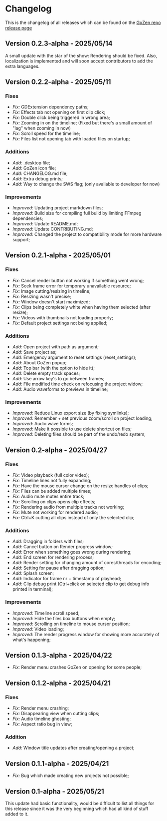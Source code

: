 # Changelog
This is the changelog of all releases which can be found on the [GoZen repo release page](https://github.com/VoylinsGamedevJourney/gozen/releases)

## Version 0.2.3-alpha - 2025/05/14
A small update with the star of the show: Rendering should be fixed.
Also, localization is implemented and will soon accept contributors to add the extra languages.

## Version 0.2.2-alpha - 2025/05/11
### Fixes
- *Fix:* GDExtension dependency paths;
- *Fix:* Effects tab not opening on first clip click;
- *Fix:* Double click being triggered in wrong area;
- *Fix:* Zooming in on the timeline; (Fixed but there's a small amount of "lag" when zooming in now)
- *Fix:* Scroll speed for the timeline;
- *Fix:* Files list not opening tab with loaded files on startup;
### Additions
- *Add:* .desktop file;
- *Add:* GoZen icon file;
- *Add:* CHANGELOG.md file;
- *Add:* Extra debug prints;
- *Add:* Way to change the SWS flag; (only available to developer for now)
### Improvements
- *Improved:* Updating project markdown files;
- *Improved:* Build size for compiling full build by limiting FFmpeg dependencies;
- *Improved:* Update README.md;
- *Improved:* Update CONTRIBUTING.md;
- *Improved:* Changed the project to compatibility mode for more hardware support;

## Version 0.2.1-alpha - 2025/05/01
### Fixes
- *Fix:* Cancel render button not working if something went wrong;
- *Fix:* Seek frame error for temporary unavailable resource;
- *Fix:* Image cutting/resizing in timeline;
- *Fix:* Resizing wasn't precise;
- *Fix:* Window doesn't start maximized;
- *Fix:* Clips being completely white when having them selected (after resize);
- *Fix:* Videos with thumbnails not loading properly;
- *Fix:* Default project settings not being applied;
### Additions
- *Add:* Open project with path as argument;
- *Add:* Save project as;
- *Add:* Emergency argument to reset settings (reset_settings);
- *Add:* About GoZen popup;
- *Add:* Top bar (with the option to hide it);
- *Add:* Delete empty track spaces;
- *Add:* Use arrow key's to go between frames;
- *Add:* File modified time check on refocusing the project widow;
- *Add:* Audio waveforms to previews in timeline;
### Improvements
- *Improved:* Reduce Linux export size (by fixing symlinks);
- *Improved:* Remember + set previous zoom/scroll on project loading;
- *Improved:* Audio wave forms;
- *Improved:* Make it possible to use delete shortcut on files;
- *Improved:* Deleting files should be part of the undo/redo system;


## Version 0.2-alpha - 2025/04/27
### Fixes
- *Fix:* Video playback (full color video);
- *Fix:* Timeline lines not fully expanding;
- *Fix:* Have the mouse cursor change on the resize handles of clips;
- *Fix:* Files can be added multiple times;
- *Fix:* Audio mute mutes entire track;
- *Fix:* Scrolling on clips opens clip effects;
- *Fix:* Rendering audio from multiple tracks not working;
- *Fix:* Mute not working for rendered audio;
- *Fix:* Ctrl+K cutting all clips instead of only the selected clip;
### Additions
- *Add:* Dragging in folders with files;
- *Add:* Cancel button on Render progress window;
- *Add:* Error when something goes wrong during rendering;
- *Add:* End screen for rendering process;
- *Add:* Render setting for changing amount of cores/threads for encoding;
- *Add:* Setting for pause after dragging option;
- *Add:* Splash screen;
- *Add:* Indicator for frame nr + timestamp of playhead;
- *Add:* Clip debug print (Ctrl+click on selected clip to get debug info printed in terminal);
### Improvements
- *Improved:* Timeline scroll speed;
- *Improved:* Hide the files box buttons when empty;
- *Improved:* Scrolling on timeline to mouse cursor position;
- *Improved:* Video loading;
- *Improved:* The render progress window for showing more accurately of what's happening;

## Version 0.1.3-alpha - 2025/04/22
- *Fix:* Render menu crashes GoZen on opening for some people;

## Version 0.1.2-alpha - 2025/04/21
### Fixes
- *Fix:* Render menu crashing;
- *Fix:* Disappearing view when cutting clips;
- *Fix:* Audio timeline ghosting;
- *Fix:* Aspect ratio bug in view;
### Addition
- *Add:* Window title updates after creating/opening a project;

## Version 0.1.1-alpha - 2025/04/21
- *Fix:* Bug which made creating new projects not possible;

## Version 0.1-alpha - 2025/05/21
This update had basic functionality, would be difficult to list all things for this release since it was the very beginning which had all kind of stuff added to it.


